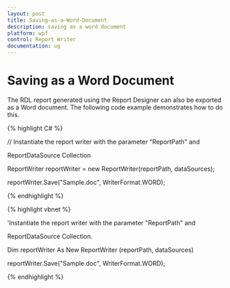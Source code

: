 ```yaml
---
layout: post
title: Saving-as-a-Word-Document
description: saving as a word document
platform: wpf
control: Report Writer
documentation: ug
---
```


# Saving as a Word Document

The RDL report generated using the Report Designer can also be exported as a Word document. The following code example demonstrates how to do this.



{% highlight C# %}

// Instantiate the report writer with the parameter "ReportPath" and 

ReportDataSource Collection

ReportWriter reportWriter = new ReportWriter(reportPath, dataSources);

reportWriter.Save("Sample.doc", WriterFormat.WORD);

{% endhighlight %}

{% highlight vbnet %}

'Instantiate the report writer with the parameter "ReportPath" and 

ReportDataSource Collection.

Dim reportWriter As New ReportWriter (reportPath, dataSources)

reportWriter.Save("Sample.doc", WriterFormat.WORD);


{% endhighlight %}
